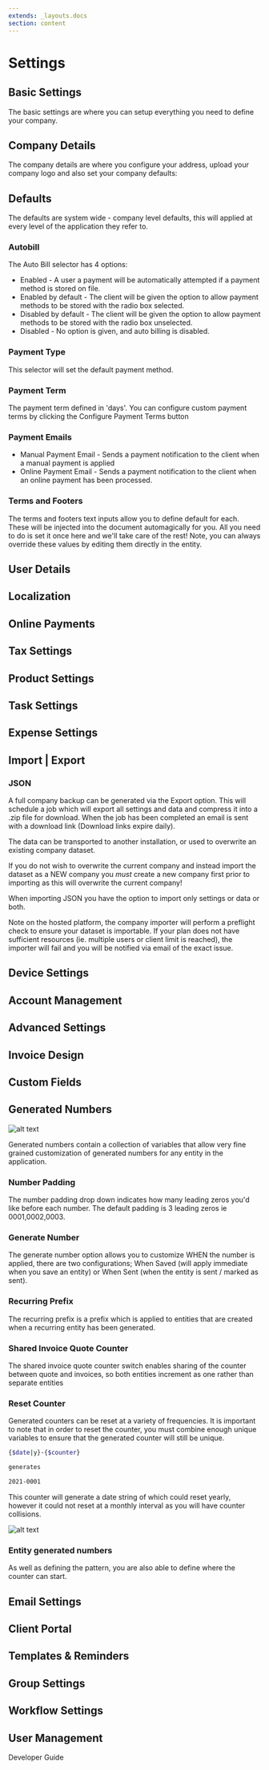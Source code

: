 ```yaml
---
extends: _layouts.docs
section: content
---
```


# Settings

## Basic Settings

The basic settings are where you can setup everything you need to define your company. 

## Company Details

The company details are where you configure your address, upload your company logo and also set your company defaults:

## Defaults 

The defaults are system wide - company level defaults, this will applied at every level of the application they refer to.

### Autobill

The Auto Bill selector has 4 options:

* Enabled - A user a payment will be automatically attempted if a payment method is stored on file.
* Enabled by default - The client will be given the option to allow payment methods to be stored with the radio box selected.
* Disabled by default - The client will be given the option to allow payment methods to be stored with the radio box unselected.
* Disabled - No option is given, and auto billing is disabled.

### Payment Type

This selector will set the default payment method.

### Payment Term

The payment term defined in 'days'. You can configure custom payment terms by clicking the Configure Payment Terms button

### Payment Emails

* Manual Payment Email - Sends a payment notification to the client when a manual payment is applied
* Online Payment Email - Sends a payment notification to the client when an online payment has been processed.

### Terms and Footers

The terms and footers text inputs allow you to define default for each. These will be injected into the document automagically for you. All you need to do is set it once here and we'll take care of the rest! Note, you can always override these values by editing them directly in the entity.

## User Details

## Localization

## Online Payments

## Tax Settings

## Product Settings

## Task Settings

## Expense Settings

## Import | Export

### JSON 

A full company backup can be generated via the Export option. This will schedule a job which will export all settings and data and compress it into a .zip file for download. When the job has been completed an email is sent with a download link (Download links expire daily).

The data can be transported to another installation, or used to overwrite an existing company dataset.

<x-warning>

If you do not wish to overwrite the current company and instead import the dataset as a NEW company you _must_ create a new company first prior to importing as this will overwrite the current company!

</x-warning>

When importing JSON you have the option to import only settings or data or both.

<x-warning>

Note on the hosted platform, the company importer will perform a preflight check to ensure your dataset is importable. If your plan does not have sufficient resources (ie. multiple users or client limit is reached), the importer will fail and you will be notified via email of the exact issue.

</x-warning>

## Device Settings

## Account Management

## Advanced Settings

## Invoice Design

## Custom Fields

## Generated Numbers

![alt text](/assets/images/settings/generated_numbers/generated_numbers_settings_pane.png "Generated Numbers Settings")

Generated numbers contain a collection of variables that allow very fine grained customization of generated numbers for any entity in the application.

### Number Padding

The number padding drop down indicates how many leading zeros you'd like before each number. The default padding is 3 leading zeros ie 0001,0002,0003.

### Generate Number

The generate number option allows you to customize WHEN the number is applied, there are two configurations; When Saved (will apply immediate when you save an entity) or When Sent (when the entity is sent / marked as sent).

### Recurring Prefix

The recurring prefix is a prefix which is applied to entities that are created when a recurring entity has been generated.

### Shared Invoice Quote Counter

The shared invoice quote counter switch enables sharing of the counter between quote and invoices, so both entities increment as one rather than separate entities

### Reset Counter

Generated counters can be reset at a variety of frequencies. It is important to note that in order to reset the counter, you must combine enough unique variables to ensure that the generated counter will still be unique. 

```bash
{$date|y}-{$counter}

generates 

2021-0001
```

This counter will generate a date string of which could reset yearly, however it could not reset at a monthly interval as you will have counter collisions.

![alt text](/assets/images/settings/generated_numbers/generated_numbers_client.png "Client generated numbers")

### Entity generated numbers

As well as defining the pattern, you are also able to define where the counter can start.

## Email Settings

## Client Portal

## Templates & Reminders

## Group Settings

## Workflow Settings

## User Management

<x-next url=/docs/developer-guide>Developer Guide</x-next>